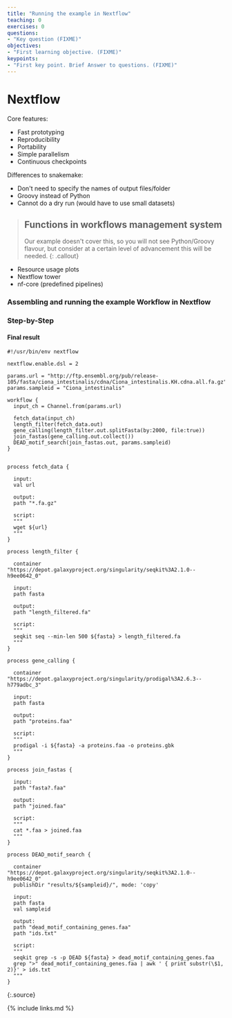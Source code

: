 ```yaml
---
title: "Running the example in Nextflow"
teaching: 0
exercises: 0
questions:
- "Key question (FIXME)"
objectives:
- "First learning objective. (FIXME)"
keypoints:
- "First key point. Brief Answer to questions. (FIXME)"
---
```


# Nextflow

Core features:
- Fast prototyping
- Reproducibility
- Portability
- Simple parallelism
- Continuous checkpoints

Differences to snakemake:
- Don't need to specify the names of output files/folder
- Groovy instead of Python
- Cannot do a dry run (would have to use small datasets)

> ## Functions in workflows management system
>
> Our example doesn't cover this, so you will not see Python/Groovy flavour, but consider at a 
> certain level of advancement this will be needed.
{: .callout}

- Resource usage plots
- Nextflow tower 
- nf-core (predefined pipelines)

### Assembling and running the example Workflow in Nextflow

### Step-by-Step 

#### Final result

~~~
#!/usr/bin/env nextflow

nextflow.enable.dsl = 2

params.url = "http://ftp.ensembl.org/pub/release-105/fasta/ciona_intestinalis/cdna/Ciona_intestinalis.KH.cdna.all.fa.gz"
params.sampleid = "Ciona_intestinalis"

workflow {
  input_ch = Channel.from(params.url)

  fetch_data(input_ch)
  length_filter(fetch_data.out)
  gene_calling(length_filter.out.splitFasta(by:2000, file:true))
  join_fastas(gene_calling.out.collect())
  DEAD_motif_search(join_fastas.out, params.sampleid)
}


process fetch_data {

  input:
  val url

  output:
  path "*.fa.gz"

  script:
  """
  wget ${url}
  """
}

process length_filter {

  container "https://depot.galaxyproject.org/singularity/seqkit%3A2.1.0--h9ee0642_0"

  input:
  path fasta

  output:
  path "length_filtered.fa"

  script:
  """
  seqkit seq --min-len 500 ${fasta} > length_filtered.fa
  """
}

process gene_calling {

  container "https://depot.galaxyproject.org/singularity/prodigal%3A2.6.3--h779adbc_3"

  input:
  path fasta

  output:
  path "proteins.faa"

  script:
  """
  prodigal -i ${fasta} -a proteins.faa -o proteins.gbk
  """
}

process join_fastas {

  input:
  path "fasta?.faa"

  output:
  path "joined.faa"

  script:
  """
  cat *.faa > joined.faa
  """
}

process DEAD_motif_search {

  container "https://depot.galaxyproject.org/singularity/seqkit%3A2.1.0--h9ee0642_0"
  publishDir "results/${sampleid}/", mode: 'copy'

  input:
  path fasta
  val sampleid

  output:
  path "dead_motif_containing_genes.faa"
  path "ids.txt"

  script:
  """
  seqkit grep -s -p DEAD ${fasta} > dead_motif_containing_genes.faa
  grep ">" dead_motif_containing_genes.faa | awk ' { print substr(\$1, 2)}' > ids.txt
  """
}
~~~
{:.source}

{% include links.md %}


